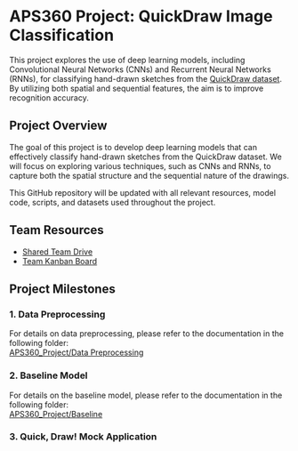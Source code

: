 # APS360 Project: QuickDraw Image Classification

This project explores the use of deep learning models, including Convolutional Neural Networks (CNNs) and Recurrent Neural Networks (RNNs), for classifying hand-drawn sketches from the [QuickDraw dataset](https://github.com/googlecreativelab/quickdraw-dataset). By utilizing both spatial and sequential features, the aim is to improve recognition accuracy.

## Project Overview

The goal of this project is to develop deep learning models that can effectively classify hand-drawn sketches from the QuickDraw dataset. We will focus on exploring various techniques, such as CNNs and RNNs, to capture both the spatial structure and the sequential nature of the drawings.

This GitHub repository will be updated with all relevant resources, model code, scripts, and datasets used throughout the project.

## Team Resources

- [Shared Team Drive](https://drive.google.com/drive/folders/1ODYw1lSALoK61hDH3YNyfJAgiJfVw2yG)  
- [Team Kanban Board](https://github.com/users/mariafnafees/projects/1)  

## Project Milestones

### 1. Data Preprocessing
For details on data preprocessing, please refer to the documentation in the following folder:  
[APS360_Project/Data Preprocessing](https://github.com/mariafnafees/APS360_Project/tree/main/Data%20Processing)

### 2. Baseline Model
For details on the baseline model, please refer to the documentation in the following folder:  
[APS360_Project/Baseline](https://github.com/mariafnafees/APS360_Project/tree/main/Baseline)

### 3. Quick, Draw! Mock Application
